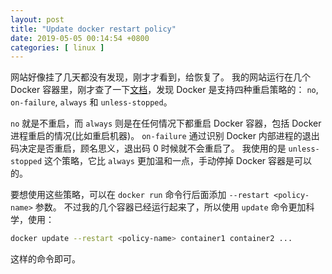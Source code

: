 ```yaml
---
layout: post
title: "Update docker restart policy"
date: 2019-05-05 00:14:54 +0800
categories: [ linux ]
---
```


网站好像挂了几天都没有发现，刚才才看到，给恢复了。
我的网站运行在几个 Docker 容器里，刚才查了一下[文档][document]，发现 Docker 是支持四种重启策略的：
`no`, `on-failure`, `always` 和 `unless-stopped`。

<!-- more -->

`no` 就是不重启，而 `always` 则是在任何情况下都重启 Docker 容器，包括 Docker 进程重启的情况(比如重启机器)。
`on-failure` 通过识别 Docker 内部进程的退出码决定是否重启，顾名思义，退出码 0 时候就不会重启了。
我使用的是 `unless-stopped` 这个策略，它比 `always` 更加温和一点，手动停掉 Docker 容器是可以的。

要想使用这些策略，可以在 `docker run` 命令行后面添加 `--restart <policy-name>` 参数。
不过我的几个容器已经运行起来了，所以使用 `update` 命令更加科学，使用：

``` bash
docker update --restart <policy-name> container1 container2 ...
```

这样的命令即可。

[document]:    https://docs.docker.com/config/containers/start-containers-automatically/

